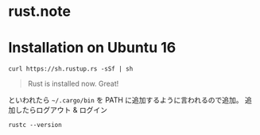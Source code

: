 # rust.note

# Installation on Ubuntu 16

```
curl https://sh.rustup.rs -sSf | sh
```

> Rust is installed now. Great!

といわれたら `~/.cargo/bin` を PATH に追加するように言われるので追加。
追加したらログアウト & ログイン

```
rustc --version
```

